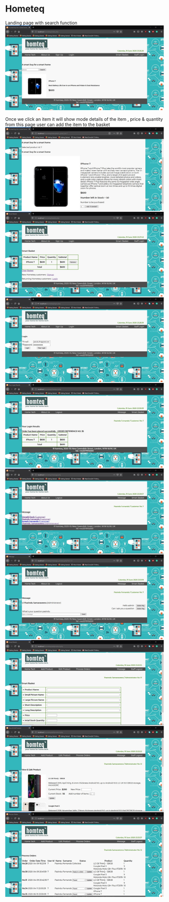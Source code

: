 # Hometeq
Landing page with search function
![](snapshots/1.jpg)
<br>
<br>
Once we click an item it will show mode details of the item , price & quantity<br>
from this page user can add the item to the basket
![](snapshots/2.jpg)
<br>
![](snapshots/3.jpg)
<br>
![](snapshots/4.jpg)
<br>
![](snapshots/5.jpg)
<br>
![](snapshots/6.jpg)
<br>
![](snapshots/7.jpg)
<br>
![](snapshots/8.jpg)
<br>
![](snapshots/9.jpg)
<br>
![](snapshots/10.jpg)
